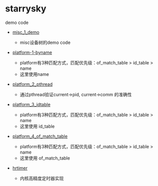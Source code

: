 # starrysky
demo code

- [misc_1_demo](https://github.com/tianzong2019/starrysky/tree/main/misc_1_demo)
  - misc设备树的demo code
  
- [platform-1-byname](https://github.com/tianzong2019/starrysky/tree/main/platform-1-byname)
  - platform有3种匹配方式，匹配优先级：of_match_table > id_table > name
  - 这里使用name
  
- [platform_2_pthread](https://github.com/tianzong2019/starrysky/tree/main/platform_2_pthread)
  - 通过pthread验证current->pid, current->comm 的准确性
  
- [platform_3_idtable](https://github.com/tianzong2019/starrysky/tree/main/platform_3_idtable)
  - platform有3种匹配方式，匹配优先级：of_match_table > id_table > name
  - 这里使用 id_table
  
- [platform_4_of_match_table](https://github.com/tianzong2019/starrysky/tree/main/platform_4_of_match_table)
  - platform有3种匹配方式，匹配优先级：of_match_table > id_table > name
  - 这里使用 of_match_table

- [hrtimer](https://github.com/tianzong2019/starrysky/tree/main/hrtimer)
  - 内核高精度定时器实现
